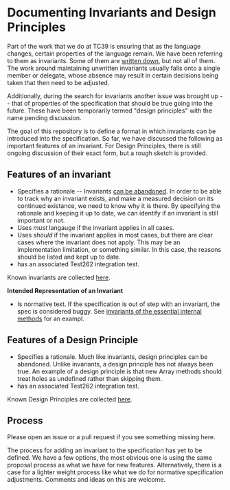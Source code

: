 # Documenting Invariants and Design Principles

Part of the work that we do at TC39 is ensuring that as the language changes, certain properties of the language remain. We have been referring to them as invariants. Some of them are [written down](https://tc39.es/ecma262/#sec-invariants-of-the-essential-internal-methods), but not all of them. The work around maintaining unwritten invariants usually falls onto a single member or delegate, whose absence may result in certain decisions being taken that then need to be adjusted.

Additionally, during the search for invariants another issue was brought up -- that of properties of
the specification that should be true going into the future. These have been temporarily termed
"design principles" with the name pending discussion.

The goal of this repository is to define a format in which invariants can be introduced into the specification. So far, we have discussed the following as important features of an invariant. For Design Principles, there is still ongoing discussion of their exact form, but a rough sketch is provided. 

## Features of an invariant

* Specifies a rationale -- Invariants [can be abandoned](./abandoned_invariants.md). In order to be able to track why an invariant exists, and make a measured decision on its continued existance, we need to know why it is there. By specifying the rationale and keeping it up to date, we can identify if an invariant is still important or not.
* Uses _must_ langauge if the invariant applies in all cases.
* Uses _should_ if the invariant applies in most cases, but there are clear cases where the invariant does not apply. This may be an implementation limitation, or something similar. In this case, the reasons should be listed and kept up to date.
* has an associated Test262 integration test.

Known invariants are collected [here](./known_invariants.md).

**Intended Representation of an Invariant**

* Is normative text. If the specification is out of step with an invariant, the spec is considered
    buggy. See [invariants of the essential internal methods](https://tc39.es/ecma262/#sec-invariants-of-the-essential-internal-methods) for an exampl.

## Features of a Design Principle

* Specifies a rationale. Much like invariants, design principles can be abandoned. Unlike
    invariants, a design principle has not always been true. An example of a design principle is
    that new Array methods should treat holes as undefined rather than skipping them.
* has an associated Test262 integration test.

Known Design Principles are collected [here](./design_principles.md).

## Process

Please open an issue or a pull request if you see something missing here.

The process for adding an invariant to the specification has yet to be defined. We have a few options, the most obvious one is using the same proposal process as what we have for new features. Alternatively, there is a case for a lighter weight process like what we do for normative specification adjustments. Comments and ideas on this are welcome.
